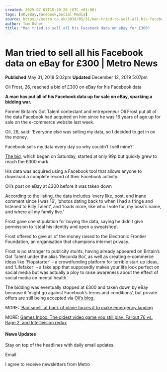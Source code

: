 ```yaml
---
created: 2025-07-07T15:39:20 (UTC +01:00)
tags: [UK,eBay,Facebook,Social Media]
source: https://metro.co.uk/2018/05/31/man-tried-to-sell-all-his-facebook-data-on-ebay-for-300-7595007/
author: Tom Usher
title: "Man tried to sell all his Facebook data on eBay for £300"
---
```


# Man tried to sell all his Facebook data on eBay for £300 | Metro News

[](https://metro.co.uk/author/tom-usher/)

**Published** May 31, 2018 5:02pm **Updated** December 12, 2019 5:07pm

Oli Frost, 26, reached a bid of £300 on eBay for his Facebook data

**A man has put all of his Facebook data up for sale on eBay, sparking a bidding war.**

Former Britain’s Got Talent contestant and entrepreneur Oli Frost put all of the data Facebook had acquired on him since he was 16 years of age up for sale on the e-commerce website last week.

Oil, 26, said: ‘Everyone else was selling my data, so I decided to get in on the money.

Facebook sells my data every day so why couldn’t I sell mine?’

[The bid](https://webcache.googleusercontent.com/search?q=cache:BN1pTzqUJiwJ:https://www.ebay.co.uk/itm/All-my-personal-Facebook-data-/273239941454+&cd=6&hl=en&ct=clnk&gl=uk), which began on Saturday, started at only 99p but quickly grew to reach the £300 mark.

His data was acquired using a Facebook tool that allows anyone to download a complete record of their Facebook activity.

Oli’s post on eBay at £300 before it was taken down

According to the listing, the data includes ‘every like, post, and inane comment since I was 16’, ‘photos dating back to when I had a fringe and listened to Billy Talent’, and ‘loads more, like who I vote for, my boss’s name, and where all my family live.’

Frost gave one stipulation for buying the data, saying he didn’t give permission to ‘steal his identity and open a sweatshop’.

Frost offered to give all of the money raised to the Electronic Frontier Foundation, an organisation that champions internet privacy.

Frost is no stranger to publicity stunts, having already appeared on Britain’s Got Talent under the alias ‘Recorda Boi’, as well as creating e-commerce ideas like ‘Flopstarter’ – a crowdfunding platform for terrible start up ideas, and ‘Lifefaker’ – a fake app that supposedly makes your life look perfect on social media but was actually a ploy to raise awareness about the effect of social media on mental health.

The bidding was eventually stopped at £300 and taken down by eBay because it ‘might go against Facebook’s terms and conditions’, but private offers are still being accepted via [Oli’s blog.](http://olifro.st/blog/data-on-ebay/)

MORE: [‘Bad smell’ at back of plane forces it to make emergency landing](https://metro.co.uk/2018/05/31/plane-makes-emergency-landing-bad-smell-reported-coming-rear-cabin-7594445/?ico=more_text_links)

MORE: [Games Inbox: The oldest video game you still play, Fallout 76 vs. Rage 2, and Intellivision redux](https://metro.co.uk/2018/05/31/games-inbox-the-oldest-video-game-you-still-play-fallout-76-vs-rage-2-and-intellivision-redux-7594268/?ico=more_text_links)

#### News Updates

Stay on top of the headlines with daily email updates.

Email

I agree to receive newsletters from Metro
